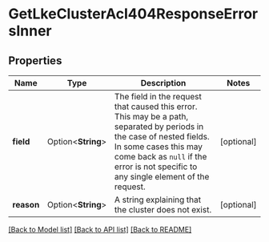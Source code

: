 # GetLkeClusterAcl404ResponseErrorsInner

## Properties

Name | Type | Description | Notes
------------ | ------------- | ------------- | -------------
**field** | Option<**String**> | The field in the request that caused this error. This may be a path, separated by periods in the case of nested fields. In some cases this may come back as `null` if the error is not specific to any single element of the request. | [optional]
**reason** | Option<**String**> | A string explaining that the cluster does not exist. | [optional]

[[Back to Model list]](../README.md#documentation-for-models) [[Back to API list]](../README.md#documentation-for-api-endpoints) [[Back to README]](../README.md)


